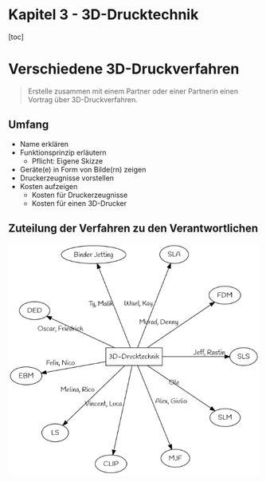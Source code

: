Kapitel 3 - 3D-Drucktechnik
==============

[toc]

# Verschiedene 3D-Druckverfahren

> Erstelle zusammen mit einem Partner oder einer Partnerin einen Vortrag über 3D-Druckverfahren.

## Umfang

- Name erklären
- Funktionsprinzip erläutern
    - Pflicht: Eigene Skizze
- Geräte(e) in Form von Bilde(rn) zeigen
- Druckerzeugnisse vorstellen
- Kosten aufzeigen
    - Kosten für Druckerzeugnisse
    - Kosten für einen 3D-Drucker

## Zuteilung der Verfahren zu den Verantwortlichen

![](./img/OpenScad_Druckverfahren_Aufteilung.png)

